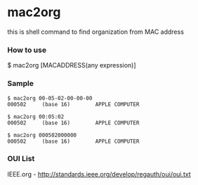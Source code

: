 mac2org
=======

this is shell command to find organization from MAC address

### How to use
  
  $ mac2org [MACADDRESS(any expression)]

### Sample

	$ mac2org 00-05-02-00-00-00
	000502     (base 16)		APPLE COMPUTER

	$ mac2org 00:05:02
	000502     (base 16)		APPLE COMPUTER

	$ mac2org 000502000000
	000502     (base 16)		APPLE COMPUTER

### OUI List
IEEE.org - http://standards.ieee.org/develop/regauth/oui/oui.txt
